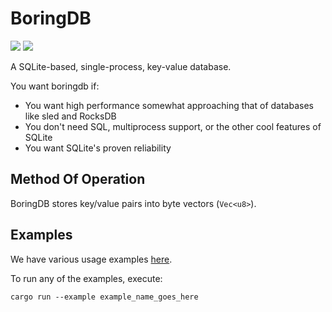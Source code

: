 # BoringDB

[![](https://img.shields.io/crates/v/boringdb)](https://crates.io/crates/boringdb)
![](https://img.shields.io/crates/l/boringdb)

A SQLite-based, single-process, key-value database.

You want boringdb if:
- You want high performance somewhat approaching that of databases like sled and RocksDB
- You don't need SQL, multiprocess support, or the other cool features of SQLite
- You want SQLite's proven reliability

## Method Of Operation
BoringDB stores key/value pairs into byte vectors (`Vec<u8>`).

## Examples
We have various usage examples [here](examples).

To run any of the examples, execute:
```
cargo run --example example_name_goes_here
```